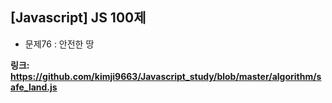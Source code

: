 ## [Javascript] JS 100제
- 문제76 : 안전한 땅

**링크: https://github.com/kimji9663/Javascript_study/blob/master/algorithm/safe_land.js**
